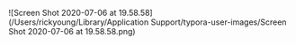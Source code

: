 ![Screen Shot 2020-07-06 at 19.58.58](/Users/rickyoung/Library/Application Support/typora-user-images/Screen Shot 2020-07-06 at 19.58.58.png)

